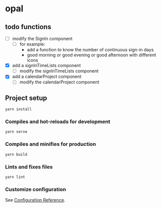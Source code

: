 # opal

## todo functions
- [ ] modify the SignIn component
  - [ ] for example: 
    - add a function to know the number of continuous sign-in days
    - good morning or good evening or good afternoon with different icons
- [x] add a signInTimeLists component
  - [ ] modify the signInTimeLists component
- [x] add a calendarProject component
  - [ ] modify the calendarProject component
## Project setup
```
yarn install
```

### Compiles and hot-reloads for development
```
yarn serve
```

### Compiles and minifies for production
```
yarn build
```

### Lints and fixes files
```
yarn lint
```

### Customize configuration
See [Configuration Reference](https://cli.vuejs.org/config/).
